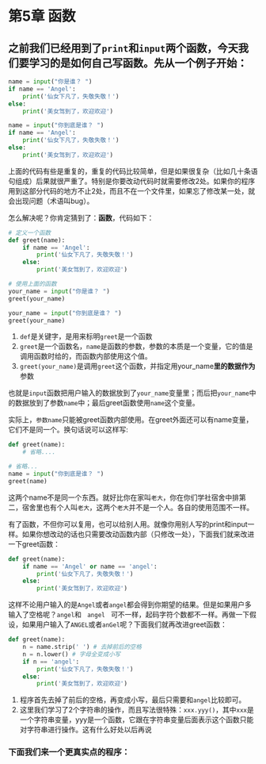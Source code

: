 # 第5章 函数

## 之前我们已经用到了`print`和`input`两个函数，今天我们要学习的是如何自己写函数。先从一个例子开始：

```python
name = input("你是谁？ ")
if name == 'Angel':
    print('仙女下凡了，失敬失敬！')
else:
    print('美女驾到了，欢迎欢迎')

name = input("你到底是谁？ ")
if name == 'Angel':
    print('仙女下凡了，失敬失敬！')
else:
    print('美女驾到了，欢迎欢迎')
```
上面的代码有些是重复的，重复的代码比较简单，但是如果很复杂（比如几十条语句组成）后果就很严重了。特别是你要改动代码时就需要修改2处。如果你的程序用到这部分代码的地方不止2处，而且不在一个文件里，如果忘了修改某一处，就会出现问题（术语叫bug）。

怎么解决呢？你肯定猜到了：**函数**，代码如下：

```python
# 定义一个函数
def greet(name):
    if name == 'Angel':
        print('仙女下凡了，失敬失敬！')
    else:
        print('美女驾到了，欢迎欢迎')

# 使用上面的函数
your_name = input("你是谁？ ")
greet(your_name)

your_name = input("你到底是谁？ ")
greet(your_name)
```
1. `def`是关键字，是用来标明`greet`是一个函数
2. `greet`是一个函数名，`name`是函数的参数，参数的本质是一个变量，它的值是调用函数时给的，而函数内部使用这个值。
3. `greet(your_name)`是调用`greet`这个函数，并指定用your_name**里的数据作为**参数

也就是`input`函数把用户输入的数据放到了`your_name`变量里；而后把`your_name`中的数据放到了参数`name`中；最后greet函数使用`name`这个变量。

实际上，`参数name`只能被greet函数内部使用。在greet外面还可以有name变量，它们不是同一个。换句话说可以这样写:
```python
def greet(name):
    # 省略....

# 省略...
name = input("你到底是谁？ ")
greet(name)
```
这两个name不是同一个东西。就好比你在家叫`老大`，你在你们学社宿舍中排第二，宿舍里也有个人叫`老大`，这两个`老大`并不是一个人。各自的使用范围不一样。

有了函数，不但你可以复用，也可以给别人用。就像你用别人写的print和input一样。如果你想改动的话也只需要改动函数内部（只修改一处），下面我们就来改进一下greet函数：
```python
def greet(name):
    if name == 'Angel' or name == 'angel':
        print('仙女下凡了，失敬失敬！')
    else:
        print('美女驾到了，欢迎欢迎')
```

这样不论用户输入的是`Angel`或者`angel`都会得到你期望的结果。但是如果用户多输入了空格呢？`angel`和`　angel　`可不一样，起码字符个数都不一样。再做一下假设，如果用户输入了`ANGEL`或者`anGel`呢？下面我们就再改进greet函数：

```python
def greet(name):
    n = name.strip(' ') # 去掉前后的空格
    n = n.lower() # 字母全变成小写
    if n == 'angel':
        print('仙女下凡了，失敬失敬！')
    else:
        print('美女驾到了，欢迎欢迎')
```

1. 程序首先去掉了前后的空格，再变成小写，最后只需要和`angel`比较即可。
2. 这里我们学习了2个字符串的操作，而且写法很特殊：`xxx.yyy()`，其中`xxx`是一个字符串变量，yyy是一个函数，它跟在字符串变量后面表示这个函数只能对字符串进行操作。这有什么好处以后再说

### 下面我们来一个更真实点的程序：